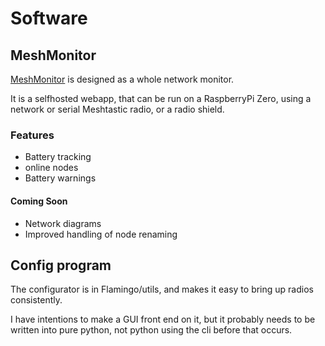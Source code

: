 # Software 

## MeshMonitor 

[MeshMonitor](https://github.com/DaneEvans/meshMonitor) is designed as a whole network monitor.

It is a selfhosted webapp, that can be run on a RaspberryPi Zero, using a network or serial Meshtastic radio, or a radio shield.

### Features
- Battery tracking
- online nodes
- Battery warnings

#### Coming Soon

- Network diagrams
- Improved handling of node renaming

## Config program
The configurator is in Flamingo/utils, and makes it easy to bring up radios consistently.

I have intentions to make a GUI front end on it, but it probably needs to be written into pure python, not python using the cli before that occurs.
